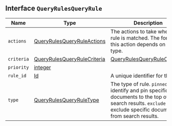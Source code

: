## Interface `QueryRulesQueryRule`

| Name | Type | Description |
| - | - | - |
| `actions` | [QueryRulesQueryRuleActions](./QueryRulesQueryRuleActions.md) | The actions to take when the rule is matched. The format of this action depends on the rule type. |
| `criteria` | [QueryRulesQueryRuleCriteria](./QueryRulesQueryRuleCriteria.md) | [QueryRulesQueryRuleCriteria](./QueryRulesQueryRuleCriteria.md)[] | The criteria that must be met for the rule to be applied. If multiple criteria are specified for a rule, all criteria must be met for the rule to be applied. |
| `priority` | [integer](./integer.md) | &nbsp; |
| `rule_id` | [Id](./Id.md) | A unique identifier for the rule. |
| `type` | [QueryRulesQueryRuleType](./QueryRulesQueryRuleType.md) | The type of rule. `pinned` will identify and pin specific documents to the top of search results. `exclude` will exclude specific documents from search results. |
